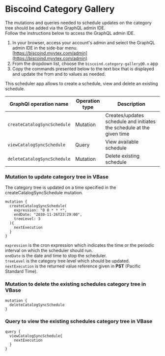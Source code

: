# Biscoind Category Gallery 

The mutations and queries needed to schedule updates on the category tree should be added via the GraphQL admin IDE.  
Follow the instructions below to access the GraphQL admin IDE.  

1. In your browser, access your account's admin and select the GraphQL admin IDE in the side-bar menu.  
[https://biscoind.myvtex.com/admin](https://biscoind.myvtex.com/admin)  
2. From the dropdown list, choose the `biscoind.category-gallery@0.x` app 
3. Copy the commands presented below to the text box that is displayed and update the from and to values as needed.  

This scheduler app allows to create a schedule, view and delete an existing schedule.  

| GraphQl operation name | Operation type |Description|
| ------------------- | ----------- | ----------|
| `createCatalogSyncSchedule` |Mutation |Creates/updates schedule and initiates the schedule at the given time|
| `viewCatalogSyncSchedule` |Query|View available schedule|
| `deleteCatalogSyncSchedule`|Mutation| Delete existing schedule |

### Mutation to update category tree in VBase 

The category tree is updated on a time specified in the createCatalogSyncSchedule mutation.  

```
mutation {
  createCatalogSyncSchedule(
    expression: "0 0 * * *",
    endDate: "2030-11-26T23:29:00",
    treeLevel: 3
  ){
    nextExecution
  }
}
```
`expression` is the cron expression which indicates the time or the periodic interval on which the scheduler should 
run.  
`endDate` is the date and time to stop the scheduler.  
`treeLevel` is the category tree level which should be updated.  
`nextExecution` is the returned value reference given in **PST** (Pacific Standard Time).

### Mutation to delete the existing schedules category tree in VBase

```
mutation {
  deleteCatalogSyncSchedule
}
```

### Query to view the existing schedules category tree in VBase

```
query {
  viewCatalogSyncSchedule{
    nextExecution
  }
}

```
